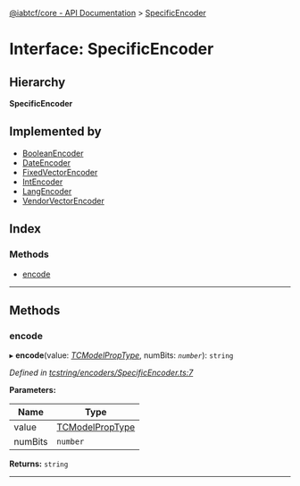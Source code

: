 [@iabtcf/core - API Documentation](../README.md) > [SpecificEncoder](../interfaces/specificencoder.md)

# Interface: SpecificEncoder

## Hierarchy

**SpecificEncoder**

## Implemented by

* [BooleanEncoder](../classes/booleanencoder.md)
* [DateEncoder](../classes/dateencoder.md)
* [FixedVectorEncoder](../classes/fixedvectorencoder.md)
* [IntEncoder](../classes/intencoder.md)
* [LangEncoder](../classes/langencoder.md)
* [VendorVectorEncoder](../classes/vendorvectorencoder.md)

## Index

### Methods

* [encode](specificencoder.md#encode)

---

## Methods

<a id="encode"></a>

###  encode

▸ **encode**(value: *[TCModelPropType](../#tcmodelproptype)*, numBits: *`number`*): `string`

*Defined in [tcstring/encoders/SpecificEncoder.ts:7](https://github.com/chrispaterson/iabtcf-es/blob/b06c04d/modules/core/src/tcstring/encoders/SpecificEncoder.ts#L7)*

**Parameters:**

| Name | Type |
| ------ | ------ |
| value | [TCModelPropType](../#tcmodelproptype) |
| numBits | `number` |

**Returns:** `string`

___

